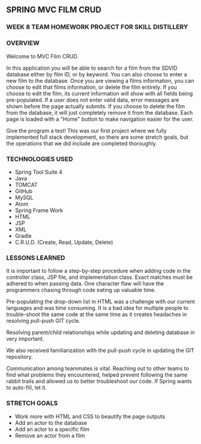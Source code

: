 ## SPRING MVC FILM CRUD

### WEEK 8 TEAM HOMEWORK PROJECT FOR SKILL DISTILLERY

### OVERVIEW
Welcome to MVC Film CRUD.

In this application you will be able to search for a film from the SDVID database either by film ID, or by keyword.  You can also choose to enter a new film to the database.  Once you are viewing a films information, you can choose to edit that films information, or delete the film entirely.  If you choose to edit the film, its current information will show with all fields being pre-populated.  If a user does not enter valid data, error messages are shown before the page actually submits.  If you choose to delete the film from the database, it will just completely remove it from the database.  Each page is loaded with a "Home" button to make navigation easier for the user.

Give the program a test!  This was our first project where we fully implemented full stack development, so there are some stretch goals, but the operations that we did include are completed thoroughly.

### TECHNOLOGIES USED
* Spring Tool Suite 4       
* Java
* TOMCAT
* GitHub
* MySQL
* Atom
* Spring Frame Work
* HTML
* JSP
* XML
* Gradle
* C.R.U.D. (Create, Read, Update, Delete)

### LESSONS LEARNED

It is important to follow a step-by-step procedure when adding code in the controller class, JSP file, and implementation class.
Exact matches must be adhered to when passing data. One character flaw will have the programmers chasing through code eating up valuable time.

Pre-populating the drop-down list in HTML was a challenge with our current languages and was time consuming.
It is a bad idea for multiple people to trouble-shoot the same code at the same time as it creates headaches in resolving pull-push GIT cycle.

Resolving parent/child relationships while updating and deleting database in very important.

We also received familiarization with the pull-push cycle in updating the GIT repository.

Communication among teammates is vital.  Reaching out to other teams to find what problems they encountered, helped prevent following the same rabbit trails and allowed us to better troubleshoot our code.
If Spring wants to auto-fill, let it.  

### STRETCH GOALS

* Work more with HTML and CSS to beautify the page outputs
* Add an actor to the database
* Add an actor to a specific film
* Remove an actor from a film
